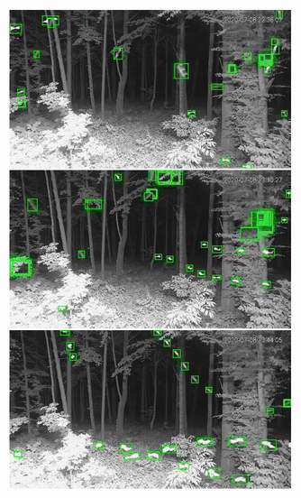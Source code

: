 ![20200708-223550-230555](in/20200708/20200708-223550-230555_0_.jpg)
![20200708-230600-233605](in/20200708/20200708-230600-233605_0_.jpg)
![20200708-233610-000000](in/20200708/20200708-233610-000000_0_.jpg)
